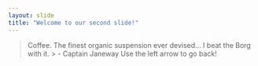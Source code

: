 ```yaml
---
layout: slide
title: "Welcome to our second slide!"
---
```

> Coffee. The finest organic suspension ever devised... I beat the Borg with it. > - Captain Janeway
Use the left arrow to go back!
